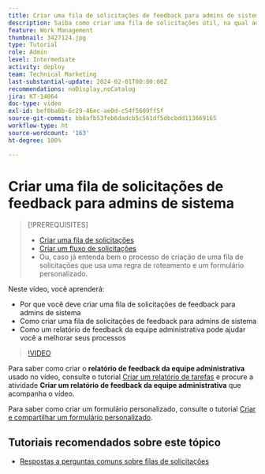 ```yaml
---
title: Criar uma fila de solicitações de feedback para admins de sistema
description: Saiba como criar uma fila de solicitações útil, na qual admins possam obter feedback sobre os fluxos de trabalho e os processos.
feature: Work Management
thumbnail: 3427124.jpg
type: Tutorial
role: Admin
level: Intermediate
activity: deploy
team: Technical Marketing
last-substantial-update: 2024-02-01T00:00:00Z
recommendations: noDisplay,noCatalog
jira: KT-14864
doc-type: video
exl-id: bef0ba6b-6c29-46ec-ae0d-c54f5609ff5f
source-git-commit: bb8afb53feb6dadcb5c561df5dbcbdd113669165
workflow-type: ht
source-wordcount: '163'
ht-degree: 100%

---
```


# Criar uma fila de solicitações de feedback para admins de sistema

>[!PREREQUISITES]
>
>* [Criar uma fila de solicitações](https://experienceleague.adobe.com/docs/workfront-learn/tutorials-workfront/manage-work/request-queues/create-a-request-queue.html?lang=pt-BR)
>* [Criar um fluxo de solicitações](https://experienceleague.adobe.com/docs/workfront-learn/tutorials-workfront/manage-work/request-queues/create-a-request-flow.html?lang=pt-BR)
>* Ou, caso já entenda bem o processo de criação de uma fila de solicitações que usa uma regra de roteamento e um formulário personalizado.


Neste vídeo, você aprenderá:

* Por que você deve criar uma fila de solicitações de feedback para admins de sistema
* Como criar uma fila de solicitações de feedback para admins de sistema
* Como um relatório de feedback da equipe administrativa pode ajudar você a melhorar seus processos

>[!VIDEO](https://video.tv.adobe.com/v/3427124/?quality=12&learn=on)

Para saber como criar o **relatório de feedback da equipe administrativa** usado no vídeo, consulte o tutorial [Criar um relatório de tarefas](https://experienceleague.adobe.com/docs/workfront-learn/tutorials-workfront/reporting/basic-reporting/create-a-task-report.html?lang=br) e procure a atividade **Criar um relatório de feedback da equipe administrativa** que acompanha o vídeo.

Para saber como criar um formulário personalizado, consulte o tutorial [Criar e compartilhar um formulário personalizado](https://experienceleague.adobe.com/docs/workfront-learn/tutorials-workfront/custom-data/custom-forms/custom-forms-creating-and-sharing-a-custom-form.html?lang=pt-BR).

## Tutoriais recomendados sobre este tópico

* [Respostas a perguntas comuns sobre filas de solicitações](/help/manage-work/request-queues/request-queue-faq.md)
